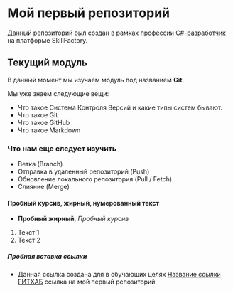 # Мой первый репозиторий

Данный репозиторий был создан в рамках [профессии C#-разработчик](https://skillfactory.ru/csharp) на платформе SkillFactory.

## Текущий модуль
В данный момент мы изучаем модуль под названием **Git**.

Мы уже знаем следующие вещи:
* Что такое Система Контроля Версий и какие типы систем бывают.
* Что такое Git
* Что такое GitHub
* Что такое Markdown

### Что нам еще следует изучить
* Ветка (Branch)
* Отправка в удаленный репозиторий (Push)
* Обновление локального репозитория (Pull / Fetch)
* Слияние (Merge)

#### Пробный курсив, жирный, нумерованный текст
* **Пробный жирный**, *Пробный курсив*
1. Текст 1
2. Текст 2

##### Пробная вставка ссылки
* Данная ссылка создана для в обучающих целях [Название ссылки ГИТХАБ](https://github.com/Greensaler) ссылка на мой первый репозиторий
